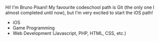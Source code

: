 Hi! I'm Bruno Pisani! 
My favourite codeschool path is Git (the only one I almost completed until now), but I'm very excited to start the iOS path!
* iOS
* Game Programming
* Web Development (Javascript, PHP, HTML, CSS, etc.)